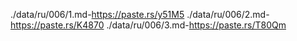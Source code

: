 ./data/ru/006/1.md-https://paste.rs/y51M5
./data/ru/006/2.md-https://paste.rs/K4870
./data/ru/006/3.md-https://paste.rs/T80Qm